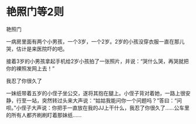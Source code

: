 # 艳照门等2则

艳照门

一病房里面有两个小男孩，一个3岁，一个2岁。2岁的小孩没穿衣服一直在那儿哭，估计是来医院吓的吧。

接着3岁的小男孩拿起手机给2岁小孩拍了一张照片，并说：“哭什么哭，再哭就把你的裸照发网上去！”

我忍了你很久了

一妹纸带着五岁的小侄子坐公交，遂将其抱在腿上。小侄子背对着她，一路上很安静，行至一站，突然转过头来大声说：“姑姑我能问你一个问题吗？”答曰：“问呗。”小侄子大声说：你把手一直放在我的JJ上干什么，我忍了你很久了……公车里的所有人都齐刷刷盯着那妹纸……